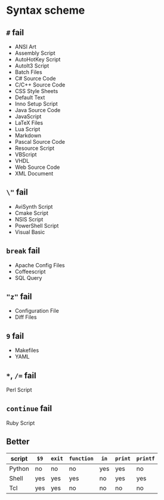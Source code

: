 Syntax scheme
=============

`#` fail
--------

- ANSI Art
- Assembly Script
- AutoHotKey Script
- AutoIt3 Script
- Batch Files
- C# Source Code
- C/C++ Source Code
- CSS Style Sheets
- Default Text
- Inno Setup Script
- Java Source Code
- JavaScript
- LaTeX Files
- Lua Script
- Markdown
- Pascal Source Code
- Resource Script
- VBScript
- VHDL
- Web Source Code
- XML Document

`\"` fail
---------

- AviSynth Script
- Cmake Script
- NSIS Script
- PowerShell Script
- Visual Basic

`break` fail
------------

- Apache Config Files
- Coffeescript
- SQL Query

`"z"` fail
----------

- Configuration File
- Diff Files

`9` fail
--------

- Makefiles
- YAML

`*`, `/=` fail
--------------

Perl Script

`continue` fail
---------------

Ruby Script

Better
------

script | `$9` | `exit` | `function` | `in` | `print` | `printf`
-------|------|--------|------------|------|---------|---------
Python | no   | no     | no         | yes  | yes     | no
Shell  | yes  | yes    | yes        | no   | yes     | yes
Tcl    | yes  | yes    | no         | no   | no      | no
